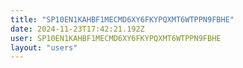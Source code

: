 ```yaml
---
title: "SP10EN1KAHBF1MECMD6XY6FKYPQXMT6WTPPN9FBHE"
date: 2024-11-23T17:42:21.192Z
user: SP10EN1KAHBF1MECMD6XY6FKYPQXMT6WTPPN9FBHE
layout: "users"
---
```

    